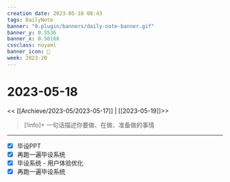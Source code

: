 ```yaml
---
creation date: 2023-05-18 08:43
tags: DailyNote
banner: "0.plugin/banners/daily-note-banner.gif"
banner_y: 0.5536
banner_x: 0.50168
cssclass: noyaml
banner_icon: 💌
week: 2023-20
---
```


# 2023-05-18

<< [[Archieve/2023-05/2023-05-17]] | [[2023-05-19]]>>


> [!info]+ 一句话描述你要做、在做、准备做的事情
> 

---

- [x] 毕设PPT
- [x] 再跑一遍毕设系统
- [x] 毕设系统 - 用户体验优化
- [x] 再跑一遍毕设系统

